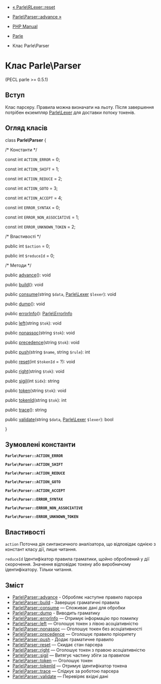 - [« Parle\RLexer::reset](parle-rlexer.reset.md)
- [Parle\Parser::advance »](parle-parser.advance.md)

- [PHP Manual](index.md)
- [Parle](book.parle.md)
- Клас Parle\Parser

# Клас Parle\Parser

(PECL parle \>= 0.5.1)

## Вступ

Клас парсеру. Правила можна визначати на льоту. Після завершення
потрібен екземпляр [Parle\Lexer](class.parle-lexer.md) для доставки
потоку токенів.

## Огляд класів

class **Parle\Parser** {

/\* Константи \*/

const int `ACTION_ERROR` = 0;

const int `ACTION_SHIFT` = 1;

const int `ACTION_REDUCE` = 2;

const int `ACTION_GOTO` = 3;

const int `ACTION_ACCEPT` = 4;

const int `ERROR_SYNTAX` = 0;

const int `ERROR_NON_ASSOCIATIVE` = 1;

const int `ERROR_UNKNOWN_TOKEN` = 2;

/\* Властивості \*/

public int `$action` = 0;

public int `$reduceId` = 0;

/\* Методи \*/

public [advance](parle-parser.advance.md)(): void

public [build](parle-parser.build.md)(): void

public [consume](parle-parser.consume.md)(string `$data`,
[Parle\Lexer](class.parle-lexer.md) `$lexer`): void

public [dump](parle-parser.dump.md)(): void

public [errorInfo](parle-parser.errorinfo.md)():
[Parle\ErrorInfo](class.parle-errorinfo.md)

public [left](parle-parser.left.md)(string `$tok`): void

public [nonassoc](parle-parser.nonassoc.md)(string `$tok`): void

public [precedence](parle-parser.precedence.md)(string `$tok`): void

public [push](parle-parser.push.md)(string `$name`, string `$rule`):
int

public [reset](parle-parser.reset.md)(int `$tokenId` = ?): void

public [right](parle-parser.right.md)(string `$tok`): void

public [sigil](parle-parser.sigil.md)(int `$idx`): string

public [token](parle-parser.token.md)(string `$tok`): void

public [tokenId](parle-parser.tokenid.md)(string `$tok`): int

public [trace](parle-parser.trace.md)(): string

public [validate](parle-parser.validate.md)(string `$data`,
[Parle\Lexer](class.parle-lexer.md) `$lexer`): bool

}

## Зумовлені константи

**`Parle\Parser::ACTION_ERROR`**

**`Parle\Parser::ACTION_SHIFT`**

**`Parle\Parser::ACTION_REDUCE`**

**`Parle\Parser::ACTION_GOTO`**

**`Parle\Parser::ACTION_ACCEPT`**

**`Parle\Parser::ERROR_SYNTAX`**

**`Parle\Parser::ERROR_NON_ASSOCIATIVE`**

**`Parle\Parser::ERROR_UNKNOWN_TOKEN`**

## Властивості

`action`
Поточна дія синтаксичного аналізатора, що відповідає
однією з констант класу дії, лише читання.

`reduceId`
Ідентифікатор правила граматики, щойно оброблений у дії
скорочення. Значення відповідає токену або виробничому
ідентифікатору. Тільки читання.

## Зміст

- [Parle\Parser::advance](parle-parser.advance.md) - Обробляє
наступне правило парсера
- [Parle\Parser::build](parle-parser.build.md) - Завершує
граматичні правила
- [Parle\Parser::consume](parle-parser.consume.md) — Споживає
дані для обробки
- [Parle\Parser::dump](parle-parser.dump.md) - Виводить граматику
- [Parle\Parser::errorInfo](parle-parser.errorinfo.md) — Отримує
інформацію про помилку
- [Parle\Parser::left](parle-parser.left.md) — Оголошує токен з
лівою асоціативністю
- [Parle\Parser::nonassoc](parle-parser.nonassoc.md) — Оголошує
токен без асоціативності
- [Parle\Parser::precedence](parle-parser.precedence.md) — Оголошує
правило пріоритету
- [Parle\Parser::push](parle-parser.push.md) - Додає
граматичне правило
- [Parle\Parser::reset](parle-parser.reset.md) — Скидає
стан парсера
- [Parle\Parser::right](parle-parser.right.md) — Оголошує токен з
правою асоціативністю
- [Parle\Parser::sigil](parle-parser.sigil.md) — Витягує частину
збіги за правилом
- [Parle\Parser::token](parle-parser.token.md) — Оголошує токен
- [Parle\Parser::tokenId](parle-parser.tokenid.md) — Отримує
ідентифікатор токена
- [Parle\Parser::trace](parle-parser.trace.md) — Слідкує за роботою
парсера
- [Parle\Parser::validate](parle-parser.validate.md) — Перевіряє
вхідні дані
